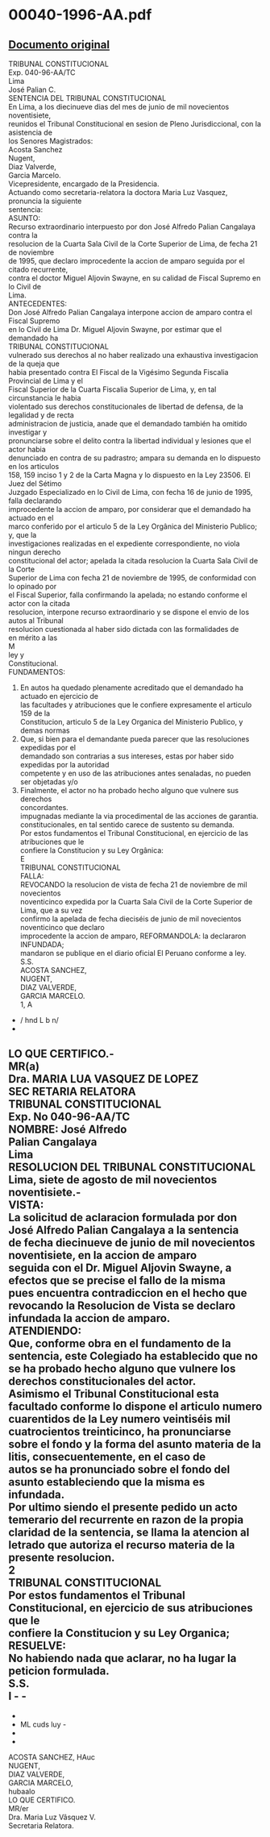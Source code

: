 
00040-1996-AA.pdf
=================
  
[Documento original](https://tc.gob.pe/jurisprudencia/1997/00040-1996-AA.pdf)  
---  
TRIBUNAL CONSTITUCIONAL  
Exp. 040-96-AA/TC  
Lima  
José Palian C.  
SENTENCIA DEL TRIBUNAL CONSTITUCIONAL  
En Lima, a los diecinueve dias del mes de junio de mil novecientos noventisiete,  
reunidos el Tribunal Constitucional en sesion de Pleno Jurisdiccional, con la asistencia de  
los Senores Magistrados:  
Acosta Sanchez  
Nugent,  
Diaz Valverde,  
Garcia Marcelo.  
Vicepresidente, encargado de la Presidencia.  
Actuando como secretaria-relatora la doctora Maria Luz Vasquez, pronuncia la siguiente  
sentencia:  
ASUNTO:  
Recurso extraordinario interpuesto por don José Alfredo Palian Cangalaya contra la  
resolucion de la Cuarta Sala Civil de la Corte Superior de Lima, de fecha 21 de noviembre  
de 1995, que declaro improcedente la accion de amparo seguida por el citado recurrente,  
contra el doctor Miguel Aljovin Swayne, en su calidad de Fiscal Supremo en lo Civil de  
Lima.  
ANTECEDENTES:  
Don José Alfredo Palian Cangalaya interpone accion de amparo contra el Fiscal Supremo  
en lo Civil de Lima Dr. Miguel Aljovin Swayne, por estimar que el demandado ha  
TRIBUNAL CONSTITUCIONAL  
vulnerado sus derechos al no haber realizado una exhaustiva investigacion de la queja que  
habia presentado contra El Fiscal de la Vigésimo Segunda Fiscalia Provincial de Lima y el  
Fiscal Superior de la Cuarta Fiscalia Superior de Lima, y, en tal circunstancia le habia  
violentado sus derechos constitucionales de libertad de defensa, de la legalidad y de recta  
administracion de justicia, anade que el demandado también ha omitido investigar y  
pronunciarse sobre el delito contra la libertad individual y lesiones que el actor habia  
denunciado en contra de su padrastro; ampara su demanda en lo dispuesto en los articulos  
158, 159 inciso 1 y 2 de la Carta Magna y lo dispuesto en la Ley 23506. El Juez del Sétimo  
Juzgado Especializado en lo Civil de Lima, con fecha 16 de junio de 1995, falla declarando  
improcedente la accion de amparo, por considerar que el demandado ha actuado en el  
marco conferido por el articulo 5 de la Ley Orgânica del Ministerio Publico; y, que la  
investigaciones realizadas en el expediente correspondiente, no viola ningun derecho  
constitucional del actor; apelada la citada resolucion la Cuarta Sala Civil de la Corte  
Superior de Lima con fecha 21 de noviembre de 1995, de conformidad con lo opinado por  
el Fiscal Superior, falla confirmando la apelada; no estando conforme el actor con la citada  
resolucion, interpone recurso extraordinario y se dispone el envio de los autos al Tribunal  
resolucion cuestionada al haber sido dictada con las formalidades de  
en mérito a las  
M  
ley y  
Constitucional.  
FUNDAMENTOS:  
1. En autos ha quedado plenamente acreditado que el demandado ha actuado en ejercicio de  
las facultades y atribuciones que le confiere expresamente el articulo 159 de la  
Constitucion, articulo 5 de la Ley Organica del Ministerio Publico, y demas normas  
2. Que, si bien para el demandante pueda parecer que las resoluciones expedidas por el  
demandado son contrarias a sus intereses, estas por haber sido expedidas por la autoridad  
competente y en uso de las atribuciones antes senaladas, no pueden ser objetadas y/o  
3. Finalmente, el actor no ha probado hecho alguno que vulnere sus derechos  
concordantes.  
impugnadas mediante la via procedimental de las acciones de garantia.  
constitucionales, en tal sentido carece de sustento su demanda.  
Por estos fundamentos el Tribunal Constitucional, en ejercicio de las atribuciones que le  
confiere la Constitucion y su Ley Orgânica:  
E  
TRIBUNAL CONSTITUCIONAL  
FALLA:  
REVOCANDO la resolucion de vista de fecha 21 de noviembre de mil novecientos  
noventicinco expedida por la Cuarta Sala Civil de la Corte Superior de Lima, que a su vez  
confirmo la apelada de fecha dieciséis de junio de mil novecientos noventicinco que declaro  
improcedente la accion de amparo, REFORMANDOLA: la declararon INFUNDADA;  
mandaron se publique en el diario oficial El Peruano conforme a ley.  
S.S.  
ACOSTA SANCHEZ,  
NUGENT,  
DIAZ VALVERDE,  
GARCIA MARCELO.  
1, A  
- / hnd L b n/  
-  
LO QUE CERTIFICO.-  
MR(a)  
Dra. MARIA LUA VASQUEZ DE LOPEZ  
SEC RETARIA RELATORA  
TRIBUNAL CONSTITUCIONAL  
Exp. No 040-96-AA/TC  
NOMBRE: José Alfredo  
Palian Cangalaya  
Lima  
RESOLUCION DEL TRIBUNAL CONSTITUCIONAL  
Lima, siete de agosto de mil novecientos noventisiete.-  
VISTA:  
La solicitud de aclaracion formulada por don José Alfredo Palian Cangalaya a la sentencia  
de fecha diecinueve de junio de mil novecientos noventisiete, en la accion de amparo  
seguida con el Dr. Miguel Aljovin Swayne, a efectos que se precise el fallo de la misma  
pues encuentra contradiccion en el hecho que revocando la Resolucion de Vista se declaro  
infundada la accion de amparo.  
ATENDIENDO:  
Que, conforme obra en el fundamento de la sentencia, este Colegiado ha establecido que no  
se ha probado hecho alguno que vulnere los derechos constitucionales del actor.  
Asimismo el Tribunal Constitucional esta facultado conforme lo dispone el articulo numero  
cuarentidos de la Ley numero veintiséis mil cuatrocientos treinticinco, ha pronunciarse  
sobre el fondo y la forma del asunto materia de la litis, consecuentemente, en el caso de  
autos se ha pronunciado sobre el fondo del asunto estableciendo que la misma es infundada.  
Por ultimo siendo el presente pedido un acto temerario del recurrente en razon de la propia  
claridad de la sentencia, se llama la atencion al letrado que autoriza el recurso materia de la  
presente resolucion.  
2  
TRIBUNAL CONSTITUCIONAL  
Por estos fundamentos el Tribunal Constitucional, en ejercicio de sus atribuciones que le  
confiere la Constitucion y su Ley Organica;  
RESUELVE:  
No habiendo nada que aclarar, no ha lugar la peticion formulada.  
S.S.  
I - -  
 -  
-  
- ML cuds luy -  
-  
-  
ACOSTA SANCHEZ, HAuc  
NUGENT,  
DIAZ VALVERDE,  
GARCIA MARCELO,  
hubaalo  
LO QUE CERTIFICO.  
MR/er  
Dra. Maria Luz Vâsquez V.  
Secretaria Relatora.